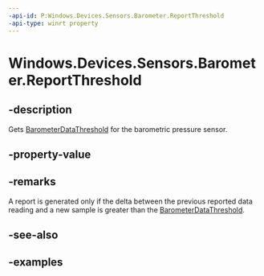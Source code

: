 ```yaml
---
-api-id: P:Windows.Devices.Sensors.Barometer.ReportThreshold
-api-type: winrt property
---
```


<!-- Property syntax.
public BarometerDataThreshold ReportThreshold { get; }
-->

# Windows.Devices.Sensors.Barometer.ReportThreshold

## -description

Gets [BarometerDataThreshold](barometerdatathreshold.md) for the barometric pressure sensor.

## -property-value

## -remarks

A report is generated only if the delta between the previous reported data reading and a new sample is greater than the [BarometerDataThreshold](barometerdatathreshold.md).

## -see-also

## -examples
